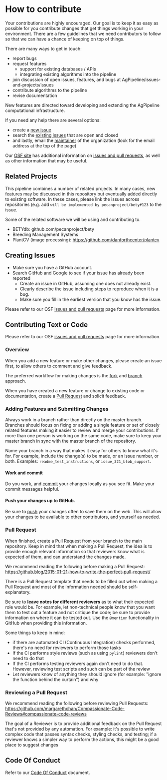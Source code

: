 # How to contribute

Your contributions are highly encouraged. 
Our goal is to keep it as easy as possible for you contribute changes that get things working in your environment. 
There are a few guidelines that we need contributors to follow so that we can have a chance of keeping on top of things.

There are many ways to get in touch:

* report bugs
* request features
  * support for existing databases / APIs
  * integrating existing algorithms into the pipeline
* join discussion of open issues, features, and bugs at AgPipeline/issues-and-projects/issues
* contribute algorithms to the pipeline
* revise documentation

New features are directed toward developing and extending the AgPipeline computational infrastructure. 

If you need any help there are several options:
* create a [new issue](https://github.com/terraref/computing-pipeline/issues/new)
* search the [existing issues](https://github.com/AgPipeline/issues-and-projects/issues) that are open and closed  
* and lastly, email the [maintainer](https://github.com/AgPipeline) of the organization (look for the email address at the top of the page)

Our [OSF site](https://osf.io/tzmhp/wiki/home/) has additional information on [issues and pull requests](https://osf.io/tzmhp/wiki/Issues%20and%20Pull%20Requests/), as well as other information that may be useful.

## Related Projects

This pipeline combines a number of related projects. 
In many cases, new features may be discussed in this repository but eventually added directly to existing software. 
In these cases, please link the issues across repositories (e.g. add `will be implemented by pecanproject/bety#123` to the issue.

Some of the related software we will be using and contributing to.

* BETYdb: github.com/pecanproject/bety
* Breeding Management Systems
* PlantCV (image processing): https://github.com/danforthcenter/plantcv

## Creating Issues

- Make sure you have a GitHub account.
- Search GitHub and Google to see if your issue has already been reported
    - Create an issue in GitHub, assuming one does not already exist.
	- Clearly describe the issue including steps to reproduce when it is a bug.
	- Make sure you fill in the earliest version that you know has the issue.

Please refer to our OSF [issues and pull requests](https://osf.io/tzmhp/wiki/Issues%20and%20Pull%20Requests/) page for more information.

## Contributing Text or Code

Please refer to our OSF [issues and pull requests](https://osf.io/tzmhp/wiki/Issues%20and%20Pull%20Requests/) page for more information.

### Overview

When you add a new feature or make other changes, please create an issue first, to allow others to comment and give feedback. 

The preferred workflow for making changes is the [fork](https://docs.github.com/en/github/getting-started-with-github/fork-a-repo) and [branch](https://docs.github.com/en/desktop/contributing-and-collaborating-using-github-desktop/managing-branches#creating-a-branch) approach.

When you have created a new feature or change to existing code or documentation, create a [Pull Request](https://docs.github.com/en/github/collaborating-with-issues-and-pull-requests/about-pull-requests) and solicit feedback.

### Adding Features and Submitting Changes

Always work in a branch rather than directly on the master branch.
Branches should focus on fixing or adding a single feature or set of closely related features making it easier to review and merge your contributions.
If more than one person is working on the same code, make sure to keep your master branch in sync with the master branch of the repository.

Name your branch in a way that makes it easy for others to know what it's for.
For example, include the change(s) to be made, or an issue number, or both.
Examples: `readme_test_instructions`, or `issue_321_blob_support`. 

#### Work and commit

Do you work, and [commit](https://git-scm.com/docs/git-commit) your changes locally as you see fit.
Make your commit messages helpful.

#### Push your changes up to GitHub.

Be sure to [push](https://docs.github.com/en/github/using-git/pushing-commits-to-a-remote-repository) your changes often to save them on the web.
This will allow your changes to be available to other contributors, and yourself as needed.

### Pull Request

When finished, create a Pull Request from your branch to the main repository.
Keep in mind that when making a Pull Request, the idea is to provide enough relevant information so that reviewers know what is expected of them, and can understand the changes made.

We recommend reading the following before making a Pull Request: https://github.blog/2015-01-21-how-to-write-the-perfect-pull-request/

There is a Pull Request template that needs to be filled out when making a Pull Request and most of the information needed should be self-explanatory.

Be sure to **leave notes for different reviewers** as to what their expected role would be.
For example, let non-technical people know that you want them to test out a feature and not critique the code; be sure to provide information on where it can be tested out.
Use the `@mention` functionality in GitHub when providing this information.

Some things to keep in mind:
* if there are automated CI (Continuous Integration) checks performed, there's no need for reviewers to perform those tasks
* If the CI performs style reviews (such as using `pylint`) reviewers don't need to do that
* If the CI performs testing reviewers again don't need to do that. However, reviewing test scripts and such can be part of the review
* Let reviewers know of anything they should ignore (for example: "ignore the function behind the curtain") and why

### Reviewing a Pull Request
We recommend reading the following before reviewing Pull Requests: https://github.com/margarethchan/Compassionate-Code-Reviews#compassionate-code-reviews

The goal of a Reviewer is to provide additional feedback on the Pull Request that's not provided by any automation.
For example: it's possible to write complex code that passes syntax checks, styling checks, and testing; if a reviewer knows a simpler way to perform the actions, this might be a good place to suggest changes

## Code Of Conduct

Refer to our [Code Of Conduct](https://github.com/AgPipeline/.github/blob/master/.github/CODE_OF_CONDUCT.md) document.
